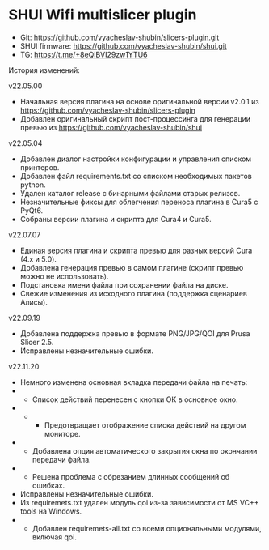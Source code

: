 # SHUI Wifi multislicer plugin

* Git: https://github.com/vyacheslav-shubin/slicers-plugin.git
* SHUI firmware: https://github.com/vyacheslav-shubin/shui.git
* TG: https://t.me/+8eQiBVI29zw1YTU6

История изменений:

v22.05.00
* Начальная версия плагина на основе оригинальной версии v2.0.1 из
  https://github.com/vyacheslav-shubin/slicers-plugin
* Добавлен оригинальный скрипт пост-процессинга для генерации превью из
  https://github.com/vyacheslav-shubin/shui

v22.05.04
* Добавлен диалог настройки конфигурации и управления списком принтеров.
* Добавлен файл requirements.txt со списком необходимых пакетов python.
* Удален каталог release с бинарными файлами старых релизов.
* Незначительные фиксы для облегчения переноса плагина в Cura5 с PyQt6.
* Собраны версии плагина и скрипта для Cura4 и Cura5.

v22.07.07
* Единая версия плагина и скрипта превью для разных версий Cura (4.x и 5.0).
* Добавлена генерация превью в самом плагине (скрипт превью можно не использовать).
* Подстановка имени файла при сохранении файла на диске.
* Свежие изменения из исходного плагина (поддержка сценариев Алисы).

v22.09.19
* Добавлена поддержка превью в формате PNG/JPG/QOI для Prusa Slicer 2.5.
* Исправлены незначительные ошибки.

v22.11.20
* Немного изменена основная вкладка передачи файла на печать:
* * Список действий перенесен с кнопки OK в основное окно.
* * * Предотвращает отображение списка действий на другом мониторе.
* * Добавлена опция автоматического закрытия окна по окончании передачи файла.
* * Решена проблема с обрезанием длинных сообщений об ошибках.
* Исправлены незначительные ошибки.
* Из requiremets.txt удален модуль qoi из-за зависимости от MS VC++ tools на Windows.
* * Добавлен requiremets-all.txt со всеми опциональными модулями, включая qoi.

